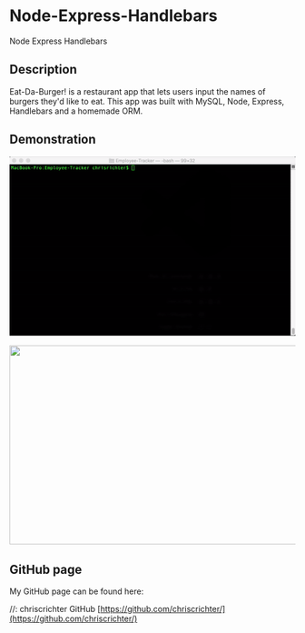 # Node-Express-Handlebars
Node Express Handlebars


## Description

Eat-Da-Burger! is a restaurant app that lets users input the names of burgers they'd like to eat. This app was built with MySQL, Node, Express, Handlebars and a homemade ORM.

## Demonstration

![Demo](https://raw.githubusercontent.com/chriscrichter/Employee-Tracker/master/assets/Employee-Tracker.gif)

<img src="assets/Employee-Tracker.png" width="600" height="350">

## GitHub page

My GitHub page can be found here:

//: chriscrichter GitHub [https://github.com/chriscrichter/](https://github.com/chriscrichter/)

